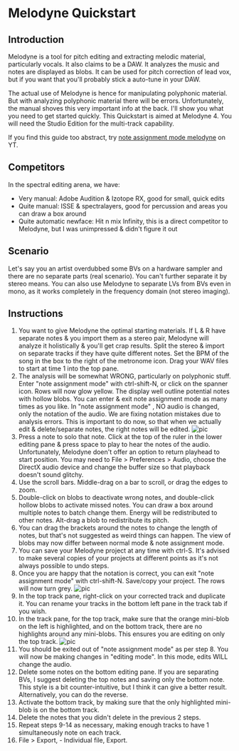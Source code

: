# Melodyne Quickstart

## Introduction
Melodyne is a tool for pitch editing and extracting melodic material, particularly vocals. It also claims to be a DAW. It analyzes the music and notes are displayed as blobs. It can be used for pitch correction of lead vox, but if you want that you'll probably stick a auto-tune in your DAW.

The actual use of Melodyne is hence for manipulating polyphonic material. But with analyzing polyphonic material there will be errors. Unfortunately, the manual shoves this very important info at the back. I'll show you what you need to get started quickly. This Quickstart is aimed at Melodyne 4. You will need the Studio Edition for the multi-track capability.

If you find this guide too abstract, try [note assignment mode melodyne](https://www.youtube.com/results?search_query=note+assignment+mode+melodyne) on YT.

## Competitors
In the spectral editing arena, we have:
- Very manual: Adobe Audition & Izotope RX, good for small, quick edits
- Quite manual: ISSE & spectralayers, good for percussion and areas you can draw a box around
- Quite automatic newface: Hit n mix Infinity, this is a direct competitor to Melodyne, but I was unimpressed & didn't figure it out

## Scenario
Let's say you an artist overdubbed some BVs on a hardware sampler and there are no separate parts (real scenario). You can't further separate it by stereo means. You can also use Melodyne to separate LVs from BVs even in mono, as it works completely in the frequency domain (not stereo imaging).

## Instructions
1. You want to give Melodyne the optimal starting materials. If L & R have separate notes & you import them as a stereo pair, Melodyne will analyze it holistically & you'll get crap results. Split the stereo & import on separate tracks if they have quite different notes. Set the BPM of the song in the box to the right of the metronome icon. Drag your WAV files to start at time 1 into the top pane.
2. The analysis will be somewhat WRONG, particularly on polyphonic stuff. Enter "note assignment mode" with ctrl-shift-N, or click on the spanner icon. Rows will now glow yellow. The display well outline potential notes with hollow blobs. You can enter & exit note assignment mode as many times as you like. In "note assignment mode" , NO audio is changed, only the notation of the audio. We are fixing notation mistakes due to analysis errors. This is important to do now, so that when we actually edit & delete/separate notes, the right notes will be edited.
![pic](https://assets.celemony.com/assets/d/6/b/asset-core-resize-4748132252132040362.3b.png)
3. Press a note to solo that note. Click at the top of the ruler in the lower editing pane & press space to play to hear the notes of the audio. Unfortunately, Melodyne doen't offer an option to return playhead to start position. You may need to File > Preferences > Audio, choose the DirectX audio device and change the buffer size so that playback doesn't sound glitchy.
4. Use the scroll bars. Middle-drag on a bar to scroll, or drag the edges to zoom.
5. Double-click on blobs to deactivate wrong notes, and double-click hollow blobs to activate missed notes. You can draw a box around multiple notes to batch change them. Energy will be redistributed to other notes. Alt-drag a blob to redistribute its pitch.
6. You can drag the brackets around the notes to change the length of notes, but that's not suggested as weird things can happen. The view of blobs may now differ between normal mode & note assignment mode.
7. You can save your Melodyne project at any time with ctrl-S. It's advised to make several copies of your projects at different points as it's not always possible to undo steps.
8. Once you are happy that the notation is correct, you can exit "note assignment mode" with ctrl-shift-N. Save/copy your project. The rows will now turn grey.
![pic](https://assets.celemony.com/assets/6/d/a/asset-core-resize-6358423520247063988.5b.png)
9. In the top track pane, right-click on your corrected track and duplicate it. You can rename your tracks in the bottom left pane in the track tab if you wish.
10. In the track pane, for the top track, make sure that the orange mini-blob on the left is highlighted, and on the bottom track, there are no highlights around any mini-blobs. This ensures you are editing on only the top track.
![pic](https://assets.celemony.com/assets/c/e/9/asset-core-resize-4753951566654993931.png)
11. You should be exited out of "note assignment mode" as per step 8. You will now be making changes in "editing mode". In this mode, edits WILL change the audio.
12. Delete some notes on the bottom editing pane. If you are separating BVs, I suggest deleting the top notes and saving only the bottom note. This style is a bit counter-intuitive, but I think it can give a better result. Alternatively, you can do the reverse.
13. Activate the bottom track, by making sure that the only highlighted mini-blob is on the bottom track.
14. Delete the notes that you didn't delete in the previous 2 steps.
15. Repeat steps 9-14 as necessary, making enough tracks to have 1 simultaneously note on each track.
16. File > Export, - Individual file, Export.

